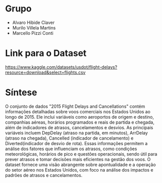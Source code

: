 # Grupo
- Alvaro Hibide Claver
- Murilo Villela Martins
- Marcello Pizzi Conti

# Link para o Dataset
https://www.kaggle.com/datasets/usdot/flight-delays?resource=download&select=flights.csv

# Síntese
O conjunto de dados "2015 Flight Delays and Cancellations" contém informações detalhadas sobre voos comerciais nos Estados Unidos ao longo de 2015. Ele inclui variáveis como aeroportos de origem e destino, companhias aéreas, horários programados e reais de partida e chegada, além de indicadores de atrasos, cancelamentos
e desvios. As principais variáveis incluem DepDelay (atraso na partida, em minutos), ArrDelay (atraso na chegada), Cancelled (indicador de cancelamento) e Diverted(indicador de desvio de rota). Essas informações permitem a análise dos fatores que influenciam os atrasos, como condições meteorológicas, horários de pico e questões operacionais, sendo útil para prever atrasos e tomar decisões mais eficientes na gestão dos voos. O dataset fornece uma visão abrangente sobre apontualidade e a operação do setor aéreo nos Estados Unidos, com foco na análise dos impactos e padrões de atrasos e cancelamentos.
